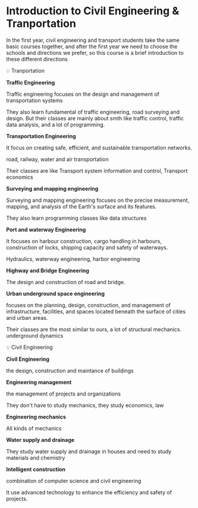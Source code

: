 # Introduction to Civil Engineering & Tranportation

In the first year, civil engineering and transport students take the same basic courses together, and after the first year we need to choose the schools and directions we prefer, so this course is a brief introduction to these different directions

<aside>
💡 Tranportation

</aside>

**Traffic Engineering**

Traffic engineering focuses on the design and management of transportation systems

They also learn fundamental of traffic engineering, road surveying and design. But their classes are mainly about smth like traffic control, traffic data analysis, and a lot of programming.

**Transportation Engineering**

It focus on creating safe, efficient, and sustainable transportation networks. 

road, railway, water and air transportation

Their classes are like Transport system information and control, Transport economics

**Surveying and mapping engineering**

Surveying and mapping engineering focuses on the precise measurement, mapping, and analysis of the Earth's surface and its features.

They also learn programming classes like data structures 

**Port and waterway Engineering**

It focuses on harbour construction, cargo handling in harbours, construction of locks, shipping capacity and safety of waterways.

Hydraulics, waterway engineering, harbor engineering

**Highway and Bridge Engineering**

The design and construction of road and bridge.

**Urban underground space engineering**

focuses on the planning, design, construction, and management of infrastructure, facilities, and spaces located beneath the surface of cities and urban areas. 

Their classes are the most similar to ours, a lot of structural mechanics. underground dynamics

<aside>
💡 Civil Engineering

</aside>

**Civil Engineering**

the design, construction and maintance of buildings

**Engineering management**

the management of projects and organizations

They don't have to study mechanics, they study economics, law

**Engineering mechanics**

All kinds of mechanics

**Water supply and drainage**

They study water supply and drainage in houses and need to study materials and chemistry

**Intelligent construction**

combination of computer science and civil engineering

It use advanced technology to enhance the efficiency and safety of projects.